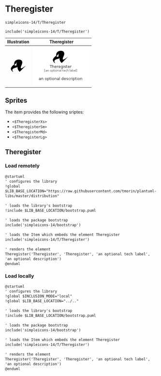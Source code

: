 # Theregister


```text
simpleicons-14/T/Theregister
```

```text
include('simpleicons-14/T/Theregister')
```



| Illustration | Theregister |
| :---: | :---: |
| ![illustration for Illustration](../../simpleicons-14/T/Theregister.png) | ![illustration for Theregister](../../simpleicons-14/T/Theregister.Local.png) |



## Sprites
The item provides the following sriptes:

- `<$TheregisterXs>`
- `<$TheregisterSm>`
- `<$TheregisterMd>`
- `<$TheregisterLg>`





## Theregister

### Load remotely
```plantuml
@startuml
' configures the library
!global $LIB_BASE_LOCATION="https://raw.githubusercontent.com/tmorin/plantuml-libs/master/distribution"

' loads the library's bootstrap
!include $LIB_BASE_LOCATION/bootstrap.puml

' loads the package bootstrap
include('simpleicons-14/bootstrap')

' loads the Item which embeds the element Theregister
include('simpleicons-14/T/Theregister')

' renders the element
Theregister('Theregister', 'Theregister', 'an optional tech label', 'an optional description')
@enduml
```

### Load locally
```plantuml
@startuml
' configures the library
!global $INCLUSION_MODE="local"
!global $LIB_BASE_LOCATION="../.."

' loads the library's bootstrap
!include $LIB_BASE_LOCATION/bootstrap.puml

' loads the package bootstrap
include('simpleicons-14/bootstrap')

' loads the Item which embeds the element Theregister
include('simpleicons-14/T/Theregister')

' renders the element
Theregister('Theregister', 'Theregister', 'an optional tech label', 'an optional description')
@enduml
```

